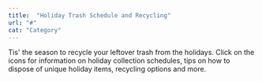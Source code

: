 ```yaml
---
title:  "Holiday Trash Schedule and Recycling"
url: "#"
cat: "Category"
---
```


Tis' the season to recycle your leftover trash from the holidays. Click on the icons for information on holiday collection schedules, tips on how to dispose of unique holiday items, recycling options and more.
